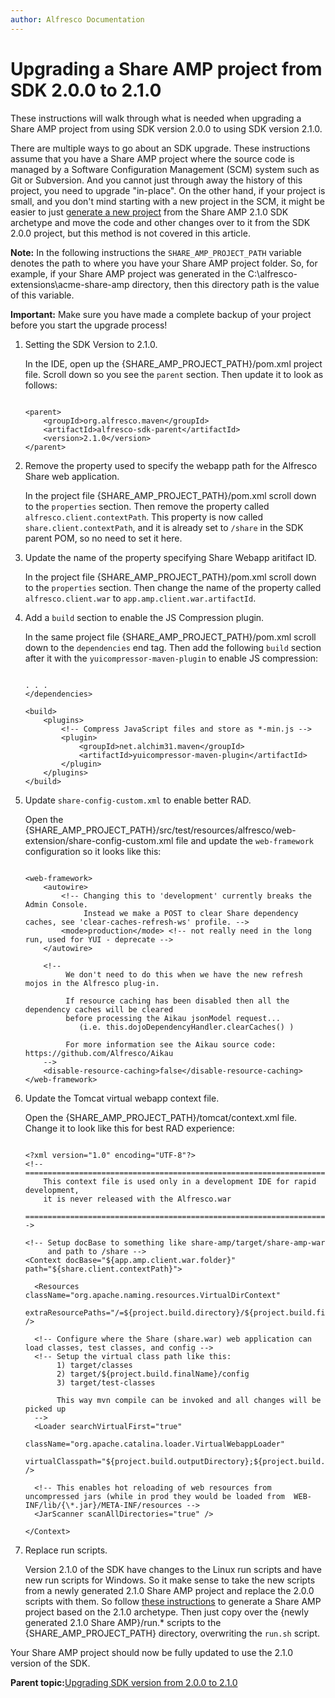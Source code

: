 ```yaml
---
author: Alfresco Documentation
---
```


# Upgrading a Share AMP project from SDK 2.0.0 to 2.1.0

These instructions will walk through what is needed when upgrading a Share AMP project from using SDK version 2.0.0 to using SDK version 2.1.0.

There are multiple ways to go about an SDK upgrade. These instructions assume that you have a Share AMP project where the source code is managed by a Software Configuration Management \(SCM\) system such as Git or Subversion. And you cannot just through away the history of this project, you need to upgrade "in-place". On the other hand, if your project is small, and you don't mind starting with a new project in the SCM, it might be easier to just [generate a new project](alfresco-sdk-tutorials-share-amp-archetype.md) from the Share AMP 2.1.0 SDK archetype and move the code and other changes over to it from the SDK 2.0.0 project, but this method is not covered in this article.

**Note:** In the following instructions the `SHARE_AMP_PROJECT_PATH` variable denotes the path to where you have your Share AMP project folder. So, for example, if your Share AMP project was generated in the C:\\alfresco-extensions\\acme-share-amp directory, then this directory path is the value of this variable.

**Important:** Make sure you have made a complete backup of your project before you start the upgrade process!

1.  Setting the SDK Version to 2.1.0.

    In the IDE, open up the \{SHARE\_AMP\_PROJECT\_PATH\}/pom.xml project file. Scroll down so you see the `parent` section. Then update it to look as follows:

    ```
    
    <parent>
        <groupId>org.alfresco.maven</groupId>
        <artifactId>alfresco-sdk-parent</artifactId>
        <version>2.1.0</version>
    </parent>
    ```

2.  Remove the property used to specify the webapp path for the Alfresco Share web application.

    In the project file \{SHARE\_AMP\_PROJECT\_PATH\}/pom.xml scroll down to the `properties` section. Then remove the property called `alfresco.client.contextPath`. This property is now called `share.client.contextPath`, and it is already set to `/share` in the SDK parent POM, so no need to set it here.

3.  Update the name of the property specifying Share Webapp aritifact ID.

    In the project file \{SHARE\_AMP\_PROJECT\_PATH\}/pom.xml scroll down to the `properties` section. Then change the name of the property called `alfresco.client.war` to `app.amp.client.war.artifactId`.

4.  Add a `build` section to enable the JS Compression plugin.

    In the same project file \{SHARE\_AMP\_PROJECT\_PATH\}/pom.xml scroll down to the `dependencies` end tag. Then add the following `build` section after it with the `yuicompressor-maven-plugin` to enable JS compression:

    ```
    
    . . .                        
    </dependencies>
    
    <build>
        <plugins>
            <!-- Compress JavaScript files and store as *-min.js -->
            <plugin>
                <groupId>net.alchim31.maven</groupId>
                <artifactId>yuicompressor-maven-plugin</artifactId>
            </plugin>
        </plugins>
    </build>
    ```

5.  Update `share-config-custom.xml` to enable better RAD.

    Open the \{SHARE\_AMP\_PROJECT\_PATH\}/src/test/resources/alfresco/web-extension/share-config-custom.xml file and update the `web-framework` configuration so it looks like this:

    ```
    
    <web-framework>
        <autowire>
            <!-- Changing this to 'development' currently breaks the Admin Console.
                 Instead we make a POST to clear Share dependency caches, see 'clear-caches-refresh-ws' profile. -->
            <mode>production</mode> <!-- not really need in the long run, used for YUI - deprecate -->
        </autowire>
    
        <!--
             We don't need to do this when we have the new refresh mojos in the Alfresco plug-in.
    
             If resource caching has been disabled then all the dependency caches will be cleared
             before processing the Aikau jsonModel request...
                (i.e. this.dojoDependencyHandler.clearCaches() )
    
             For more information see the Aikau source code: https://github.com/Alfresco/Aikau
        -->
        <disable-resource-caching>false</disable-resource-caching>
    </web-framework>
    
    ```

6.  Update the Tomcat virtual webapp context file.

    Open the \{SHARE\_AMP\_PROJECT\_PATH\}/tomcat/context.xml file. Change it to look like this for best RAD experience:

    ```
    
    <?xml version="1.0" encoding="UTF-8"?>
    <!-- ===================================================================================================================
        This context file is used only in a development IDE for rapid development,
        it is never released with the Alfresco.war
        =================================================================================================================-->
    
    <!-- Setup docBase to something like share-amp/target/share-amp-war
         and path to /share -->
    <Context docBase="${app.amp.client.war.folder}" path="${share.client.contextPath}">
    
      <Resources className="org.apache.naming.resources.VirtualDirContext"
        extraResourcePaths="/=${project.build.directory}/${project.build.finalName}/web" />
    
      <!-- Configure where the Share (share.war) web application can load classes, test classes, and config -->
      <!-- Setup the virtual class path like this:
           1) target/classes
           2) target/${project.build.finalName}/config
           3) target/test-classes
    
           This way mvn compile can be invoked and all changes will be picked up
      -->
      <Loader searchVirtualFirst="true"
              className="org.apache.catalina.loader.VirtualWebappLoader"
              virtualClasspath="${project.build.outputDirectory};${project.build.directory}/${project.build.finalName}/config;${project.build.testOutputDirectory}" />
    
      <!-- This enables hot reloading of web resources from uncompressed jars (while in prod they would be loaded from  WEB-INF/lib/{\*.jar}/META-INF/resources -->
      <JarScanner scanAllDirectories="true" />
      
    </Context>
    
    ```

7.  Replace run scripts.

    Version 2.1.0 of the SDK have changes to the Linux run scripts and have new run scripts for Windows. So it make sense to take the new scripts from a newly generated 2.1.0 Share AMP project and replace the 2.0.0 scripts with them. So follow [these instructions](alfresco-sdk-tutorials-share-amp-archetype.md) to generate a Share AMP project based on the 2.1.0 archetype. Then just copy over the \{newly generated 2.1.0 Share AMP\}/run.\* scripts to the \{SHARE\_AMP\_PROJECT\_PATH\} directory, overwriting the `run.sh` script.


Your Share AMP project should now be fully updated to use the 2.1.0 version of the SDK.

**Parent topic:**[Upgrading SDK version from 2.0.0 to 2.1.0](../concepts/alfresco-sdk-upgrading-sdkversion-200-210.md)

